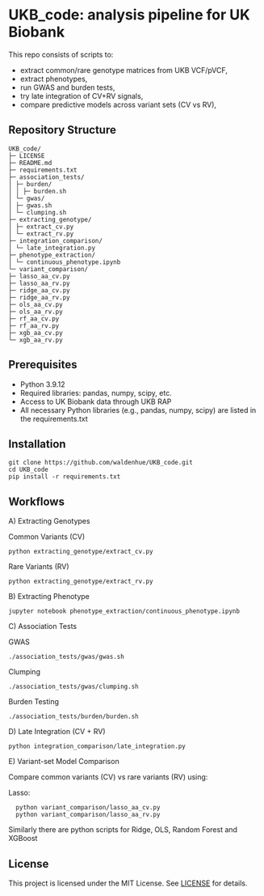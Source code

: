 # UKB_code: analysis pipeline for UK Biobank 

This repo consists of scripts to: 
- extract common/rare genotype matrices from UKB VCF/pVCF,
- extract phenotypes,
- run GWAS and burden tests,
- try late integration of CV+RV signals,
- compare predictive models across variant sets (CV vs RV),

## Repository Structure 
```text
UKB_code/
├─ LICENSE
├─ README.md
├─ requirements.txt
├─ association_tests/
│ ├─ burden/
│ │ ├─ burden.sh
│ └─ gwas/
│ ├─ gwas.sh
│ └─ clumping.sh
├─ extracting_genotype/
│ ├─ extract_cv.py
│ └─ extract_rv.py
├─ integration_comparison/
│ └─ late_integration.py
├─ phenotype_extraction/
│ └─ continuous_phenotype.ipynb
└─ variant_comparison/
├─ lasso_aa_cv.py
├─ lasso_aa_rv.py
├─ ridge_aa_cv.py
├─ ridge_aa_rv.py
├─ ols_aa_cv.py
├─ ols_aa_rv.py
├─ rf_aa_cv.py
├─ rf_aa_rv.py
├─ xgb_aa_cv.py
└─ xgb_aa_rv.py
```

## Prerequisites 
- Python 3.9.12
- Required libraries: pandas, numpy, scipy, etc.
- Access to UK Biobank data through UKB RAP
- All necessary Python libraries (e.g., pandas, numpy, scipy) are listed in the requirements.txt 

## Installation

    git clone https://github.com/waldenhue/UKB_code.git  
    cd UKB_code
    pip install -r requirements.txt

## Workflows

A) Extracting Genotypes
  
  Common Variants (CV)
    
    python extracting_genotype/extract_cv.py

  Rare Variants (RV)

    python extracting_genotype/extract_rv.py

B) Extracting Phenotype

    jupyter notebook phenotype_extraction/continuous_phenotype.ipynb

C) Association Tests

  GWAS

    ./association_tests/gwas/gwas.sh

  Clumping

    ./association_tests/gwas/clumping.sh

  Burden Testing

    ./association_tests/burden/burden.sh

D) Late Integration (CV + RV)

    python integration_comparison/late_integration.py

E) Variant-set Model Comparison

  Compare common variants (CV) vs rare variants (RV) using:
  
  Lasso:
      
      python variant_comparison/lasso_aa_cv.py
      python variant_comparison/lasso_aa_rv.py

  Similarly there are python scripts for Ridge, OLS, Random Forest and XGBoost
  
## License

This project is licensed under the MIT License. See [LICENSE](LICENSE) for details.




